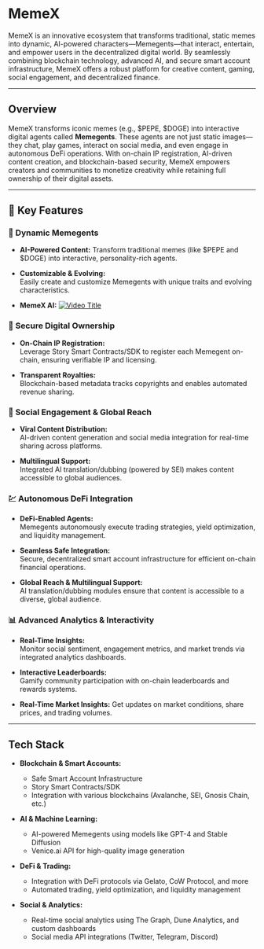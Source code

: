 # MemeX

MemeX is an innovative ecosystem that transforms traditional, static memes into dynamic, AI-powered characters—Memegents—that interact, entertain, and empower users in the decentralized digital world. By seamlessly combining blockchain technology, advanced AI, and secure smart account infrastructure, MemeX offers a robust platform for creative content, gaming, social engagement, and decentralized finance.

---



## Overview

MemeX transforms iconic memes (e.g., $PEPE, $DOGE) into interactive digital agents called **Memegents**. These agents are not just static images—they chat, play games, interact on social media, and even engage in autonomous DeFi operations. With on-chain IP registration, AI-driven content creation, and blockchain-based security, MemeX empowers creators and communities to monetize creativity while retaining full ownership of their digital assets.

---

## 🌟 Key Features

### 🧠 Dynamic Memegents
- **AI-Powered Content:**
  Transform traditional memes (like $PEPE and $DOGE) into interactive, personality-rich agents.
  
- **Customizable & Evolving:**  
  Easily create and customize Memegents with unique traits and evolving characteristics.

- **MemeX AI:**
   [![Video Title](https://img.youtube.com/vi/VIDEO_ID/0.jpg)](WhatsApp%20Video%202025-02-17%20at%2013.38.12.mp4)

### 🔐 Secure Digital Ownership

- **On-Chain IP Registration:**  
  Leverage Story Smart Contracts/SDK to register each Memegent on-chain, ensuring verifiable IP and licensing.
  
- **Transparent Royalties:**  
  Blockchain-based metadata tracks copyrights and enables automated revenue sharing.

### 🚀 Social Engagement & Global Reach

- **Viral Content Distribution:**  
  AI-driven content generation and social media integration for real-time sharing across platforms.
  
- **Multilingual Support:**  
  Integrated AI translation/dubbing (powered by SEI) makes content accessible to global audiences.

### 💹 Autonomous DeFi Integration

- **DeFi-Enabled Agents:**  
  Memegents autonomously execute trading strategies, yield optimization, and liquidity management.
  
- **Seamless Safe Integration:**  
  Secure, decentralized smart account infrastructure for efficient on-chain financial operations.
  
- **Global Reach & Multilingual Support:**  
  AI translation/dubbing modules ensure that content is accessible to a diverse, global audience.

### 📊 Advanced Analytics & Interactivity

- **Real-Time Insights:**  
  Monitor social sentiment, engagement metrics, and market trends via integrated analytics dashboards.

- **Interactive Leaderboards:**  
  Gamify community participation with on-chain leaderboards and rewards systems.

- **Real-Time Market Insights:** 
   Get updates on market conditions, share prices, and trading volumes.


---

## Tech Stack

- **Blockchain & Smart Accounts:**  
  - Safe Smart Account Infrastructure
  - Story Smart Contracts/SDK
  - Integration with various blockchains (Avalanche, SEI, Gnosis Chain, etc.)

- **AI & Machine Learning:**  
  - AI-powered Memegents using models like GPT-4 and Stable Diffusion
  - Venice.ai API for high-quality image generation

- **DeFi & Trading:**  
  - Integration with DeFi protocols via Gelato, CoW Protocol, and more
  - Automated trading, yield optimization, and liquidity management

- **Social & Analytics:**  
  - Real-time social analytics using The Graph, Dune Analytics, and custom dashboards
  - Social media API integrations (Twitter, Telegram, Discord)



